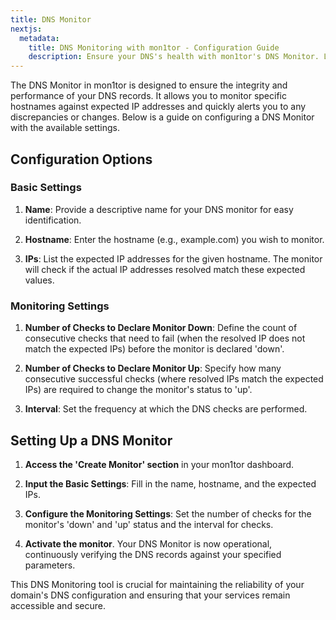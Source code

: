 ```yaml
---
title: DNS Monitor  
nextjs:
  metadata:
    title: DNS Monitoring with mon1tor - Configuration Guide
    description: Ensure your DNS's health with mon1tor's DNS Monitor. Learn how to track hostname changes against expected IP addresses.
---
```



The DNS Monitor in mon1tor is designed to ensure the integrity and performance of your DNS records. It allows you to monitor specific hostnames against expected IP addresses and quickly alerts you to any discrepancies or changes. Below is a guide on configuring a DNS Monitor with the available settings.

## Configuration Options

### Basic Settings

1. **Name**: Provide a descriptive name for your DNS monitor for easy identification.

2. **Hostname**: Enter the hostname (e.g., example.com) you wish to monitor.

3. **IPs**: List the expected IP addresses for the given hostname. The monitor will check if the actual IP addresses resolved match these expected values.

### Monitoring Settings

1. **Number of Checks to Declare Monitor Down**: Define the count of consecutive checks that need to fail (when the resolved IP does not match the expected IPs) before the monitor is declared 'down'.

2. **Number of Checks to Declare Monitor Up**: Specify how many consecutive successful checks (where resolved IPs match the expected IPs) are required to change the monitor's status to 'up'.

3. **Interval**: Set the frequency at which the DNS checks are performed.

## Setting Up a DNS Monitor

1. **Access the 'Create Monitor' section** in your mon1tor dashboard.

2. **Input the Basic Settings**: Fill in the name, hostname, and the expected IPs.

3. **Configure the Monitoring Settings**: Set the number of checks for the monitor's 'down' and 'up' status and the interval for checks.

4. **Activate the monitor**. Your DNS Monitor is now operational, continuously verifying the DNS records against your specified parameters.

This DNS Monitoring tool is crucial for maintaining the reliability of your domain's DNS configuration and ensuring that your services remain accessible and secure.

